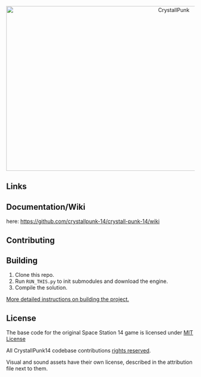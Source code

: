 <p align="center"> <img alt="CrystallPunk" width="880" height="440" src="https://github.com/crystallpunk-14/crystall-punk-14/assets/96445749/d1d1907b-aaa4-4491-83da-342de0ac5244" /></p>

## Links

## Documentation/Wiki
here:
https://github.com/crystallpunk-14/crystall-punk-14/wiki

## Contributing

## Building

1. Clone this repo.
2. Run `RUN_THIS.py` to init submodules and download the engine.
3. Compile the solution.

[More detailed instructions on building the project.](https://docs.spacestation14.com/en/general-development/setup.html)

## License

The base code for the original Space Station 14 game is licensed under [MIT License](https://github.com/space-wizards/space-station-14/blob/master/LICENSE.TXT)

All CrystallPunk14 codebase contributions [rights reserved](https://github.com/crystallpunk-14/crystall-punk-14/blob/master/LICENSE.TXT).

Visual and sound assets have their own license, described in the attribution file next to them.
